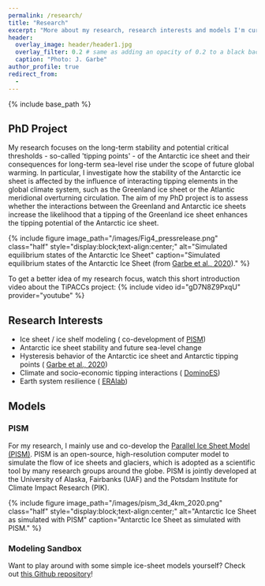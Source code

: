 ```yaml
---
permalink: /research/
title: "Research"
excerpt: "More about my research, research interests and models I'm currently working with."
header:
  overlay_image: header/header1.jpg
  overlay_filter: 0.2 # same as adding an opacity of 0.2 to a black background
  caption: "Photo: J. Garbe"
author_profile: true
redirect_from: 
  - 
---
```


{% include base_path %}

## PhD Project
My research focuses on the long-term stability and potential critical thresholds - so-called 'tipping points' - of the Antarctic ice sheet and their consequences for long-term sea-level rise under the scope of future global warming. In particular, I investigate how the stability of the Antarctic ice sheet is affected by the influence of interacting tipping elements in the global climate system, such as the Greenland ice sheet or the Atlantic meridional overturning circulation. The aim of my PhD project is to assess whether the interactions between the Greenland and Antarctic ice sheets increase the likelihood that a tipping of the Greenland ice sheet enhances the tipping potential of the Antarctic ice sheet.

{% include figure image_path="/images/Fig4_pressrelease.png" class="half" style="display:block;text-align:center;" alt="Simulated equilibrium states of the Antarctic Ice Sheet" caption="Simulated equilibrium states of the Antarctic Ice Sheet (from [Garbe et al., 2020](/publications/articles/garbe-2020 '/publications/articles/garbe-2020'))." %}

To get a better idea of my research focus, watch this short introduction video about the TiPACCs project:
{% include video id="gD7N8Z9PxqU" provider="youtube" %}

## Research Interests
- Ice sheet / ice shelf modeling (<i class="fas fa-arrow-circle-right"></i> co-development of [PISM](/research/#pism "/research/#pism"))
- Antarctic ice sheet stability and future sea-level change
- Hysteresis behavior of the Antarctic ice sheet and Antarctic tipping points (<i class="fas fa-arrow-circle-right"></i> [Garbe et al., 2020](/publications/articles/garbe-2020 "/publications/articles/garbe-2020"))
- Climate and socio-economic tipping interactions (<i class="fas fa-arrow-circle-right"></i> [DominoES](https://www.pik-potsdam.de/dominoes "https://www.pik-potsdam.de/dominoes"))
- Earth system resilience (<i class="fas fa-arrow-circle-right"></i> [ERAlab](https://www.pik-potsdam.de/earthresilience "https://www.pik-potsdam.de/earthresilience"))

## Models
### PISM
For my research, I mainly use and co-develop the [Parallel Ice Sheet Model (PISM)](https://www.pism.io/ "https://www.pism.io/"). PISM is an open-source, high-resolution computer model to simulate the flow of ice sheets and glaciers, which is adopted as a scientific tool by many research groups around the globe.
PISM is jointly developed at the University of Alaska, Fairbanks (UAF) and the Potsdam Institute for Climate Impact Research (PIK).

{% include figure image_path="/images/pism_3d_4km_2020.png" class="half" style="display:block;text-align:center;" alt="Antarctic Ice Sheet as simulated with PISM" caption="Antarctic Ice Sheet as simulated with PISM." %}

### Modeling Sandbox
Want to play around with some simple ice-sheet models yourself? Check out [this Github repository](https://github.com/juliusgarbe/modelling_sandbox "https://github.com/juliusgarbe/modelling_sandbox")!
